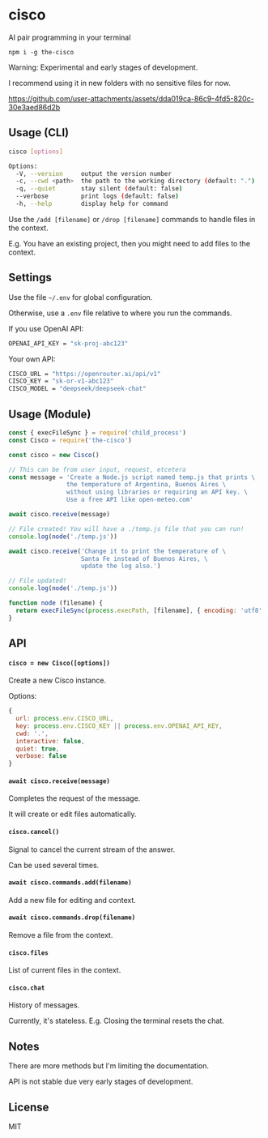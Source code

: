 # cisco

AI pair programming in your terminal

```
npm i -g the-cisco
```

Warning: Experimental and early stages of development.

I recommend using it in new folders with no sensitive files for now.

https://github.com/user-attachments/assets/dda019ca-86c9-4fd5-820c-30e3aed86d2b

## Usage (CLI)

```sh
cisco [options]

Options:
  -V, --version     output the version number
  -c, --cwd <path>  the path to the working directory (default: ".")
  -q, --quiet       stay silent (default: false)
  --verbose         print logs (default: false)
  -h, --help        display help for command
```

Use the `/add [filename]` or `/drop [filename]` commands to handle files in the context.

E.g. You have an existing project, then you might need to add files to the context.

## Settings

Use the file `~/.env` for global configuration.

Otherwise, use a `.env` file relative to where you run the commands.

If you use OpenAI API:

```sh
OPENAI_API_KEY = "sk-proj-abc123"
```

Your own API:

```sh
CISCO_URL = "https://openrouter.ai/api/v1"
CISCO_KEY = "sk-or-v1-abc123"
CISCO_MODEL = "deepseek/deepseek-chat"
```

## Usage (Module)

```js
const { execFileSync } = require('child_process')
const Cisco = require('the-cisco')

const cisco = new Cisco()

// This can be from user input, request, etcetera
const message = 'Create a Node.js script named temp.js that prints \
                the temperature of Argentina, Buenos Aires \
                without using libraries or requiring an API key. \
                Use a free API like open-meteo.com'

await cisco.receive(message)

// File created! You will have a ./temp.js file that you can run!
console.log(node('./temp.js'))

await cisco.receive('Change it to print the temperature of \
                    Santa Fe instead of Buenos Aires, \
                    update the log also.')

// File updated!
console.log(node('./temp.js'))

function node (filename) {
  return execFileSync(process.execPath, [filename], { encoding: 'utf8' })
}
```

## API

#### `cisco = new Cisco([options])`

Create a new Cisco instance.

Options:

```js
{
  url: process.env.CISCO_URL,
  key: process.env.CISCO_KEY || process.env.OPENAI_API_KEY,
  cwd: '.',
  interactive: false,
  quiet: true,
  verbose: false
}
```

#### `await cisco.receive(message)`

Completes the request of the message.

It will create or edit files automatically.

#### `cisco.cancel()`

Signal to cancel the current stream of the answer.

Can be used several times.

#### `await cisco.commands.add(filename)`

Add a new file for editing and context.

#### `await cisco.commands.drop(filename)`

Remove a file from the context.

#### `cisco.files`

List of current files in the context.

#### `cisco.chat`

History of messages.

Currently, it's stateless. E.g. Closing the terminal resets the chat.

## Notes

There are more methods but I'm limiting the documentation.

API is not stable due very early stages of development.

## License

MIT
